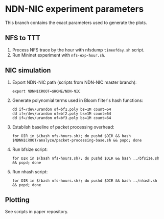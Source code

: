 # NDN-NIC experiment parameters

This branch contains the exact parameters used to generate the plots.

## NFS to TTT

1. Process NFS trace by the hour with nfsdump `timeofday.sh` script.
2. Run Mininet experiment with `nfs-exp-hour.sh`.

## NIC simulation

1.  Export NDN-NIC path (scripts from NDN-NIC master branch):

        export NDNNICROOT=$HOME/NDN-NIC

2.  Generate polynomial terms used in Bloom filter's hash functions:

        dd if=/dev/urandom of=bf1.poly bs=1M count=64
        dd if=/dev/urandom of=bf2.poly bs=1M count=64
        dd if=/dev/urandom of=bf3.poly bs=1M count=64

3.  Establish baseline of packet processing overhead:

        for DIR in $(bash nfs-hours.sh); do pushd $DIR && bash $NDNNICROOT/analyze/packet-processing-base.sh && popd; done

4.  Run bfsize script:

        for DIR in $(bash nfs-hours.sh); do pushd $DIR && bash ../bfsize.sh && popd; done

5.  Run nhash script:

        for DIR in $(bash nfs-hours.sh); do pushd $DIR && bash ../nhash.sh && popd; done

## Plotting

See scripts in paper repository.
